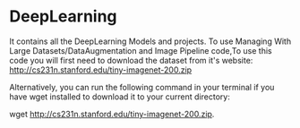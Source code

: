 # DeepLearning
It contains all the DeepLearning Models and projects.
To use Managing With Large Datasets/DataAugmentation and Image Pipeline code,To use this code you will first need to download the dataset from it's website: http://cs231n.stanford.edu/tiny-imagenet-200.zip

Alternatively, you can run the following command in your terminal if you have wget installed to download it to your current directory:

wget http://cs231n.stanford.edu/tiny-imagenet-200.zip.
